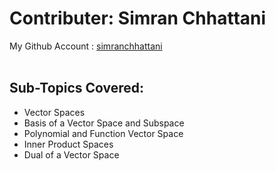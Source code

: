 # Contributer: Simran Chhattani
My Github Account : <a href="https://github.com/simranchhattani">simranchhattani</a>
<br/></br>
## Sub-Topics Covered:
+ Vector Spaces
+ Basis of a Vector Space and Subspace
+ Polynomial and Function Vector Space
+ Inner Product Spaces
+ Dual of a Vector Space
